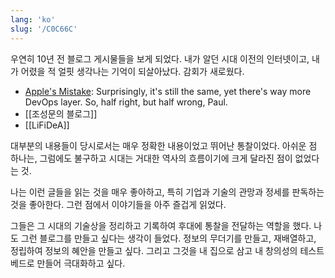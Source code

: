 ```yaml
---
lang: 'ko'
slug: '/C0C66C'
---
```


우연히 10년 전 블로그 게시물들을 보게 되었다. 내가 알던 시대 이전의 인터넷이고, 내가 어렸을 적 얼핏 생각나는 기억이 되살아났다. 감회가 새로웠다.

- [Apple's Mistake](https://www.paulgraham.com/apple.html): Surprisingly, it's still the same, yet there's way more DevOps layer. So, half right, but half wrong, Paul.
- [[조성문의 블로그]]
- [[LiFiDeA]]

대부분의 내용들이 당시로서는 매우 정확한 내용이었고 뛰어난 통찰이었다. 아쉬운 점 하나는, 그럼에도 불구하고 시대는 거대한 역사의 흐름이기에 크게 달라진 점이 없었다는 것.

나는 이런 글들을 읽는 것을 매우 좋아하고, 특히 기업과 기술의 관망과 정세를 판독하는 것을 좋아한다. 그런 점에서 이야기들을 아주 즐겁게 읽었다.

그들은 그 시대의 기술상을 정리하고 기록하여 후대에 통찰을 전달하는 역할을 했다. 나도 그런 블로그를 만들고 싶다는 생각이 들었다. 정보의 무더기를 만들고, 재배열하고, 정립하여 정보의 혜안을 만들고 싶다. 그리고 그것을 내 집으로 삼고 내 창의성의 테스트 베드로 만들어 극대화하고 싶다.

